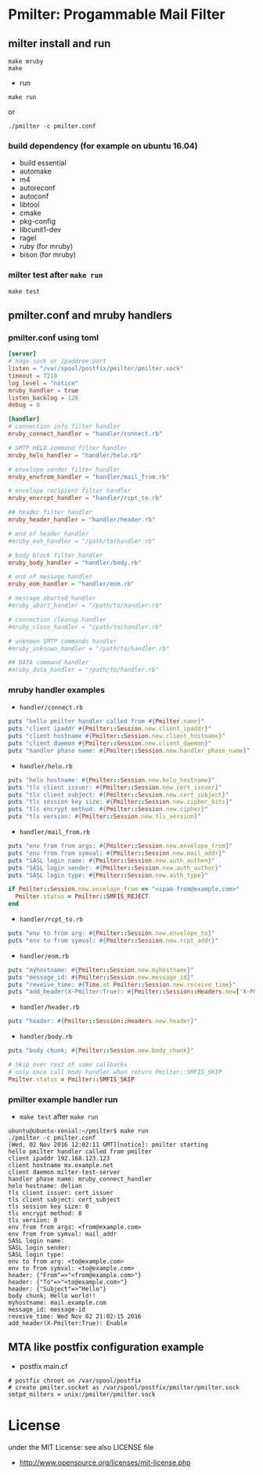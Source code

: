 # Pmilter: Progammable Mail Filter

## milter install and run

```
make mruby
make
```

- run

```
make run
```

or

```
./pmilter -c pmilter.conf
```

### build dependency (for example on ubuntu 16.04)

- build essential
- automake
- m4
- autoreconf
- autoconf
- libtool
- cmake
- pkg-config
- libcunit1-dev
- ragel
- ruby (for mruby)
- bison (for mruby)

### milter test after `make run`

```
make test
```

## pmilter.conf and mruby handlers

### pmilter.conf using toml

```toml
[server]
# hoge.sock or ipaddree:port
listen = "/var/spool/postfix/pmilter/pmilter.sock"
timeout = 7210
log_level = "notice"
mruby_handler = true
listen_backlog = 128
debug = 0

[handler]
# connection info filter handler
mruby_connect_handler = "handler/connect.rb"

# SMTP HELO command filter handler
mruby_helo_handler = "handler/helo.rb"

# envelope sender filter handler
mruby_envfrom_handler = "handler/mail_from.rb"

# envelope recipient filter handler
mruby_envrcpt_handler = "handler/rcpt_to.rb"

## header filter handler
mruby_header_handler = "handler/header.rb"

# end of header handler
#mruby_eoh_handler = "/path/to/handler.rb"

# body block filter handler
mruby_body_handler = "handler/body.rb"

# end of message handler
mruby_eom_handler = "handler/eom.rb"

# message aborted handler
#mruby_abort_handler = "/path/to/handler.rb"

# connection cleanup handler
#mruby_close_handler = "/path/to/handler.rb"

# unknown SMTP commands handler
#mruby_unknown_handler = "/path/to/handler.rb"

## DATA command handler
#mruby_data_handler = "/path/to/handler.rb"
```

### mruby handler examples

- `handler/connect.rb`

```ruby
puts "hello pmilter handler called from #{Pmilter.name}"
puts "client ipaddr #{Pmilter::Session.new.client_ipaddr}"
puts "client hostname #{Pmilter::Session.new.client_hostname}"
puts "client daemon #{Pmilter::Session.new.client_daemon}"
puts "handler phase name: #{Pmilter::Session.new.handler_phase_name}"
```

- `handler/helo.rb`

```ruby
puts "helo hostname: #{Pmilter::Session.new.helo_hostname}"
puts "tls client issuer: #{Pmilter::Session.new.cert_issuer}"
puts "tls client subject: #{Pmilter::Session.new.cert_subject}"
puts "tls session key size: #{Pmilter::Session.new.cipher_bits}"
puts "tls encrypt method: #{Pmilter::Session.new.cipher}"
puts "tls version: #{Pmilter::Session.new.tls_version}"
```

- `handler/mail_from.rb`

```ruby
puts "env from from args: #{Pmilter::Session.new.envelope_from}"
puts "env from from symval: #{Pmilter::Session.new.mail_addr}"
puts "SASL login name: #{Pmilter::Session.new.auth_authen}"
puts "SASL login sender: #{Pmilter::Session.new.auth_author}"
puts "SASL login type: #{Pmilter::Session.new.auth_type}"

if Pmilter::Session.new.envelope_from == "<spam-from@example.com>"
  Pmilter.status = Pmilter::SMFIS_REJECT
end
```

- `handler/rcpt_to.rb`

```ruby
puts "env to from arg: #{Pmilter::Session.new.envelope_to}"
puts "env to from symval: #{Pmilter::Session.new.rcpt_addr}"
```

- `handler/eom.rb`

```ruby
puts "myhostname: #{Pmilter::Session.new.myhostname}"
puts "message_id: #{Pmilter::Session.new.message_id}"
puts "reveive_time: #{Time.at Pmilter::Session.new.receive_time}"
puts "add_header(X-Pmilter:True): #{Pmilter::Session::Headers.new['X-Pmilter'] = 'Enable'}"
```

- `handler/header.rb`

```ruby
puts "header: #{Pmilter::Session::Headers.new.header}"
```

- `handler/body.rb`

```ruby
puts "body chunk; #{Pmilter::Session.new.body_chunk}"

# Skip over rest of same callbacks
# only once call body handler when return Pmilter::SMFIS_SKIP
Pmilter.status = Pmilter::SMFIS_SKIP
```

### pmilter example handler run

- `make test` after `make run`

```
ubuntu@ubuntu-xenial:~/pmilter$ make run
./pmilter -c pmilter.conf
[Wed, 02 Nov 2016 12:02:11 GMT][notice]: pmilter starting
hello pmilter handler called from pmilter
client ipaddr 192.168.123.123
client hostname mx.example.net
client daemon milter-test-server
handler phase name: mruby_connect_handler
helo hostname: delian
tls client issuer: cert_issuer
tls client subject: cert_subject
tls session key size: 0
tls encrypt method: 0
tls version: 0
env from from args: <from@example.com>
env from from symval: mail_addr
SASL login name:
SASL login sender:
SASL login type:
env to from arg: <to@example.com>
env to from symval: <to@example.com>
header: {"From"=>"<from@example.com>"}
header: {"To"=>"<to@example.com>"}
header: {"Subject"=>"Hello"}
body chunk; Hello world!!
myhostname: mail.example.com
message_id: message-id
reveive_time: Wed Nov 02 21:02:15 2016
add_header(X-Pmilter:True): Enable
```

## MTA like postfix configuration example

- postfix main.cf

```
# postfix chroot on /var/spool/postfix
# create pmilter.socket as /var/spool/postfix/pmilter/pmilter.sock
smtpd_milters = unix:/pmilter/pmilter.sock
```

# License
under the MIT License: see also LICENSE file

* http://www.opensource.org/licenses/mit-license.php

